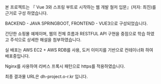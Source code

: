 본 프로젝트는 『 Vue 3와 스프링 부트로 시작하는 웹 개발 철저 입문』(저자: 최진)를 근거로 구성 하였습니다.

BACKEND - JAVA SPRINGBOOT, FRONTEND - VUE3으로 구성되었습니다.

간단한 쇼핑몰 예제이며, 웹의 전체 흐름과 RESTFUL API 구현을 중점으로 학습 하였고 주석으로 상세한 해설을 첨부하였습니다.

실 배포는 AWS EC2 + AWS RDB를 사용, 도커 이미지를 기반으로 컨테이너화 하여 배포중입니다.

Nginx를 사용하여 리버스 프록시 패턴으로 https를 적용하였습니다. 

최종 결과물 URL은 dh-project.o-r.kr 입니다.
